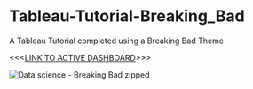 # Tableau-Tutorial-Breaking_Bad
A Tableau Tutorial completed using a Breaking Bad Theme


<<<[LINK TO ACTIVE DASHBOARD](https://public.tableau.com/app/profile/henrico.pieterse/viz/BreakingBad_16893493780310/Dashboard1?publish=yes)>>>


![Data science - Breaking Bad zipped](https://github.com/HenricoPi/Tableau-Tutorial-Breaking_Bad/assets/110978979/a43e7331-540b-4ff9-9a3b-600398ad608a)
